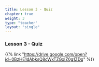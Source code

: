 ```yaml
---
title: Lesson 3 - Quiz
chapter: true
weight: 3
type: "teacher" 
layout: "single"
---
```


### Lesson 3 - Quiz

{{% link "https://drive.google.com/open?id=0BzHE1dAbksQ8cWxTZGxIZ0g1ZDg" %}}

